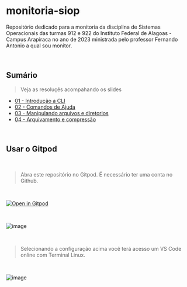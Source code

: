 # monitoria-siop
Repositório dedicado para a monitoria da disciplina de Sistemas Operacionais das turmas 912 e 922 do Instituto Federal de Alagoas - Campus Arapiraca no ano de 2023 ministrada pelo professor Fernando Antonio a qual sou monitor.

<br>

## Sumário

> Veja as resoluçẽs acompahando os slides

+ [01 - Introdução a CLI](01-introducao-a-cli/README.md)
+ [02 - Comandos de Ajuda](02-comandos-de-ajuda/README.md)
+ [03 - Manipulando arquivos e diretorios](03-manipulando-arquivos-e-diretorios/README.md)
+ [04 - Arquivamento e compressão](04-arquivamento-e-compressão/README.md)

<br>

## Usar o  Gitpod

<br>

> Abra este repositório no Gitpod. É necessário ter uma conta no Github.

<br>

[![Open in Gitpod](https://gitpod.io/button/open-in-gitpod.svg)](https://gitpod.io/#https://github.com/adelsonsljunior/monitoria-siop)

<br>

![image](https://github.com/adelsonsljunior/monitoria-siop/assets/94010073/682aaf77-797b-424a-afc8-5ed746b26409)

<br>

> Selecionando a configuração acima você terá acesso um VS Code online com Terminal Linux.

<br>

![image](https://github.com/adelsonsljunior/monitoria-siop/assets/94010073/01ae5287-62fc-4bab-bc48-5f4b414d3480)


